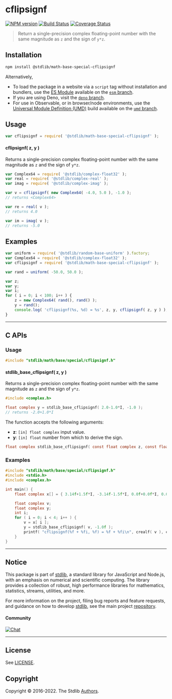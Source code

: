 <!--

@license Apache-2.0

Copyright (c) 2021 The Stdlib Authors.

Licensed under the Apache License, Version 2.0 (the "License");
you may not use this file except in compliance with the License.
You may obtain a copy of the License at

   http://www.apache.org/licenses/LICENSE-2.0

Unless required by applicable law or agreed to in writing, software
distributed under the License is distributed on an "AS IS" BASIS,
WITHOUT WARRANTIES OR CONDITIONS OF ANY KIND, either express or implied.
See the License for the specific language governing permissions and
limitations under the License.

-->

# cflipsignf

[![NPM version][npm-image]][npm-url] [![Build Status][test-image]][test-url] [![Coverage Status][coverage-image]][coverage-url] <!-- [![dependencies][dependencies-image]][dependencies-url] -->

> Return a single-precision complex floating-point number with the same magnitude as `z` and the sign of `y*z`.

<!-- Section to include introductory text. Make sure to keep an empty line after the intro `section` element and another before the `/section` close. -->

<section class="intro">

</section>

<!-- /.intro -->

<!-- Package usage documentation. -->

<section class="installation">

## Installation

```bash
npm install @stdlib/math-base-special-cflipsignf
```

Alternatively,

-   To load the package in a website via a `script` tag without installation and bundlers, use the [ES Module][es-module] available on the [`esm` branch][esm-url].
-   If you are using Deno, visit the [`deno` branch][deno-url].
-   For use in Observable, or in browser/node environments, use the [Universal Module Definition (UMD)][umd] build available on the [`umd` branch][umd-url].

</section>

<section class="usage">

## Usage

```javascript
var cflipsignf = require( '@stdlib/math-base-special-cflipsignf' );
```

#### cflipsignf( z, y )

Returns a single-precision complex floating-point number with the same magnitude as `z` and the sign of `y*z`.

```javascript
var Complex64 = require( '@stdlib/complex-float32' );
var real = require( '@stdlib/complex-real' );
var imag = require( '@stdlib/complex-imag' );

var v = cflipsignf( new Complex64( -4.0, 5.0 ), -1.0 );
// returns <Complex64>

var re = real( v );
// returns 4.0

var im = imag( v );
// returns -5.0
```

</section>

<!-- /.usage -->

<!-- Package usage notes. Make sure to keep an empty line after the `section` element and another before the `/section` close. -->

<section class="notes">

</section>

<!-- /.notes -->

<!-- Package usage examples. -->

<section class="examples">

## Examples

<!-- eslint no-undef: "error" -->

```javascript
var uniform = require( '@stdlib/random-base-uniform' ).factory;
var Complex64 = require( '@stdlib/complex-float32' );
var cflipsignf = require( '@stdlib/math-base-special-cflipsignf' );

var rand = uniform( -50.0, 50.0 );

var z;
var y;
var i;
for ( i = 0; i < 100; i++ ) {
    z = new Complex64( rand(), rand() );
    y = rand();
    console.log( 'cflipsignf(%s, %d) = %s', z, y, cflipsignf( z, y ) );
}
```

</section>

<!-- /.examples -->

<!-- C interface documentation. -->

* * *

<section class="c">

## C APIs

<!-- Section to include introductory text. Make sure to keep an empty line after the intro `section` element and another before the `/section` close. -->

<section class="intro">

</section>

<!-- /.intro -->

<!-- C usage documentation. -->

<section class="usage">

### Usage

```c
#include "stdlib/math/base/special/cflipsignf.h"
```

#### stdlib_base_cflipsignf( z, y )

Returns a single-precision complex floating-point number with the same magnitude as `z` and the sign of `y*z`.

```c
#include <complex.h>

float complex y = stdlib_base_cflipsignf( 2.0-1.0*I, -1.0 );
// returns -2.0+1.0*I
```

The function accepts the following arguments:

-   **z**: `[in] float complex` input value.
-   **y**: `[in] float` number from which to derive the sign.

```c
float complex stdlib_base_cflipsignf( const float complex z, const float y );
```

</section>

<!-- /.usage -->

<!-- C API usage notes. Make sure to keep an empty line after the `section` element and another before the `/section` close. -->

<section class="notes">

</section>

<!-- /.notes -->

<!-- C API usage examples. -->

<section class="examples">

### Examples

```c
#include "stdlib/math/base/special/cflipsignf.h"
#include <stdio.h>
#include <complex.h>

int main() {
    float complex x[] = { 3.14f+1.5f*I, -3.14f-1.5f*I, 0.0f+0.0f*I, 0.0f/0.0f+0.0f/0.0f*I };

    float complex v;
    float complex y;
    int i;
    for ( i = 0; i < 4; i++ ) {
        v = x[ i ];
        y = stdlib_base_cflipsignf( v, -1.0f );
        printf( "cflipsignf(%f + %fi, %f) = %f + %fi\n", crealf( v ), cimagf( v ), -1.0f, crealf( y ), cimagf( y ) );
    }
}
```

</section>

<!-- /.examples -->

</section>

<!-- /.c -->

<!-- Section to include cited references. If references are included, add a horizontal rule *before* the section. Make sure to keep an empty line after the `section` element and another before the `/section` close. -->

<section class="references">

</section>

<!-- /.references -->

<!-- Section for related `stdlib` packages. Do not manually edit this section, as it is automatically populated. -->

<section class="related">

</section>

<!-- /.related -->

<!-- Section for all links. Make sure to keep an empty line after the `section` element and another before the `/section` close. -->


<section class="main-repo" >

* * *

## Notice

This package is part of [stdlib][stdlib], a standard library for JavaScript and Node.js, with an emphasis on numerical and scientific computing. The library provides a collection of robust, high performance libraries for mathematics, statistics, streams, utilities, and more.

For more information on the project, filing bug reports and feature requests, and guidance on how to develop [stdlib][stdlib], see the main project [repository][stdlib].

#### Community

[![Chat][chat-image]][chat-url]

---

## License

See [LICENSE][stdlib-license].


## Copyright

Copyright &copy; 2016-2022. The Stdlib [Authors][stdlib-authors].

</section>

<!-- /.stdlib -->

<!-- Section for all links. Make sure to keep an empty line after the `section` element and another before the `/section` close. -->

<section class="links">

[npm-image]: http://img.shields.io/npm/v/@stdlib/math-base-special-cflipsignf.svg
[npm-url]: https://npmjs.org/package/@stdlib/math-base-special-cflipsignf

[test-image]: https://github.com/stdlib-js/math-base-special-cflipsignf/actions/workflows/test.yml/badge.svg?branch=main
[test-url]: https://github.com/stdlib-js/math-base-special-cflipsignf/actions/workflows/test.yml?query=branch:main

[coverage-image]: https://img.shields.io/codecov/c/github/stdlib-js/math-base-special-cflipsignf/main.svg
[coverage-url]: https://codecov.io/github/stdlib-js/math-base-special-cflipsignf?branch=main

<!--

[dependencies-image]: https://img.shields.io/david/stdlib-js/math-base-special-cflipsignf.svg
[dependencies-url]: https://david-dm.org/stdlib-js/math-base-special-cflipsignf/main

-->

[umd]: https://github.com/umdjs/umd
[es-module]: https://developer.mozilla.org/en-US/docs/Web/JavaScript/Guide/Modules

[deno-url]: https://github.com/stdlib-js/math-base-special-cflipsignf/tree/deno
[umd-url]: https://github.com/stdlib-js/math-base-special-cflipsignf/tree/umd
[esm-url]: https://github.com/stdlib-js/math-base-special-cflipsignf/tree/esm

[chat-image]: https://img.shields.io/gitter/room/stdlib-js/stdlib.svg
[chat-url]: https://gitter.im/stdlib-js/stdlib/

[stdlib]: https://github.com/stdlib-js/stdlib

[stdlib-authors]: https://github.com/stdlib-js/stdlib/graphs/contributors

[stdlib-license]: https://raw.githubusercontent.com/stdlib-js/math-base-special-cflipsignf/main/LICENSE

</section>

<!-- /.links -->
